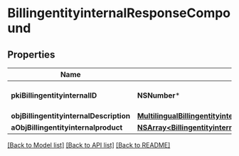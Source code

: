 # BillingentityinternalResponseCompound

## Properties
Name | Type | Description | Notes
------------ | ------------- | ------------- | -------------
**pkiBillingentityinternalID** | **NSNumber*** | The unique ID of the Billingentityinternal. | 
**objBillingentityinternalDescription** | [**MultilingualBillingentityinternalDescription***](MultilingualBillingentityinternalDescription.md) |  | 
**aObjBillingentityinternalproduct** | [**NSArray&lt;BillingentityinternalproductResponseCompound&gt;***](BillingentityinternalproductResponseCompound.md) |  | 

[[Back to Model list]](../README.md#documentation-for-models) [[Back to API list]](../README.md#documentation-for-api-endpoints) [[Back to README]](../README.md)


